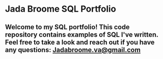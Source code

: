 # Jada Broome SQL Portfolio

## Welcome to my SQL portfolio! This code repository contains examples of SQL I've written. Feel free to take a look and reach out if you have any questions: Jadabroome.va@gmail.com
